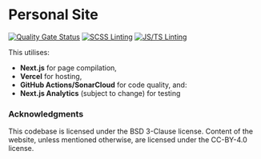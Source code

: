 # Personal Site
[![Quality Gate Status](https://sonarcloud.io/api/project_badges/measure?project=doamatto_personal-site&metric=alert_status)](https://sonarcloud.io/dashboard?id=doamatto_personal-site)
[![SCSS Linting](https://github.com/doamatto/doamatto.xyz/workflows/SCSS%20Linting/badge.svg)](https://github.com/doamatto/doamatto.xyz/actions?query=workflow%3A%22SCSS+Linting%22)
[![JS/TS Linting](https://github.com/doamatto/doamatto.xyz/workflows/JS/TS%20Linting/badge.svg)](https://github.com/doamatto/doamatto.xyz/actions?query=workflow%3A%22JS%2FTS+Linting%22)

This utilises:
- **Next.js** for page compilation,
- **Vercel** for hosting,
- **GitHub Actions/SonarCloud** for code quality, and:
- **Next.js Analytics** (subject to change) for testing

### Acknowledgments

This codebase is licensed under the BSD 3-Clause license. Content of the website, unless mentioned otherwise, are licensed under the CC-BY-4.0 license.

